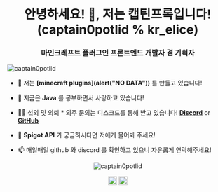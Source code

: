 <h1 align="center">안녕하세요! 👋, 저는 캡틴프록입니다! (captain0potlid % kr_elice)</h1>
<h3 align="center">마인크레프트 플러그인 프론트엔드 개발자 겸 기획자</h3>

<p align="left"> <img src="https://komarev.com/ghpvc/?username=captain0potlid" alt="captain0potlid" /> </p>

- 🔭 저는 **[minecraft plugins](alert("NO DATA"))** 를 만들고 있습니다!

- 🌱 지금은 **Java** 를 공부하면서 사랑하고 있습니다!

- 👨‍💻 섭외 및 의뢰 * 외주 문의는 디스코드를 통해 받고 있습니다! **[Discord](alert("captain0potlid#2527"))** or **[GitHub](http://andreiwasfound.ddns.net/github)**

- 💬 **Spigot API** 가 궁금하시다면 저에게 물어봐 주세요!

- 📫 매일매일 github 와 discord 를 확인하고 있으니 자유롭게 연락해주세요!

<p align="center"> <img src="https://github-readme-stats.vercel.app/api?username=captain0potlid&show_icons=true" alt="captain0potlid" /> </p>

<p align="center">
<a href="https://twitter.com/captain0potlid" target="blank"><img align="center" src="https://cdn.jsdelivr.net/npm/simple-icons@3.0.1/icons/twitter.svg" alt="captain0potlid" height="20" width="20" /></a>
<a href="https://www.youtube.com/c/captain0potlid" target="blank"><img align="center" src="https://cdn.jsdelivr.net/npm/simple-icons@3.0.1/icons/youtube.svg" alt="captain0potlid" height="20" width="20" /></a>
</p>
